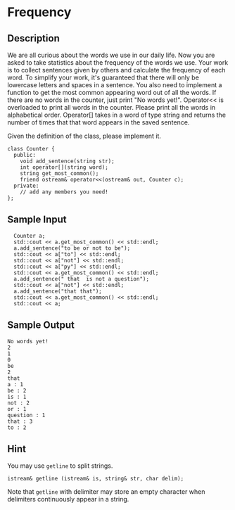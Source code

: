 # Frequency
## Description
We are all curious about the words we use in our daily life. Now you are asked
to take statistics about the frequency of the words we use. Your work is to
collect sentences given by others and calculate the frequency of each word. To
simplify your work, it's guaranteed that there will only be lowercase letters
and spaces in a sentence. You also need to implement a function to get the most
common appearing word out of all the words. If there are no words in the
counter, just print "No words yet!". Operator<< is overloaded to print all words
in the counter. Please print all the words in alphabetical order.
Operator[] takes in a word of type string and returns the number of times
that that word appears in the saved sentence.

Given the definition of the class, please implement it.

```
class Counter {  
  public:  
    void add_sentence(string str);  
    int operator[](string word);  
    string get_most_common();  
    friend ostream& operator<<(ostream& out, Counter c);  
  private:  
    // add any members you need!  
};  
```

## Sample Input
```
  Counter a;  
  std::cout << a.get_most_common() << std::endl;  
  a.add_sentence("to be or not to be");  
  std::cout << a["to"] << std::endl;  
  std::cout << a["not"] << std::endl;  
  std::cout << a["py"] << std::endl;  
  std::cout << a.get_most_common() << std::endl;  
  a.add_sentence(" that  is not a question");  
  std::cout << a["not"] << std::endl;  
  a.add_sentence("that that");  
  std::cout << a.get_most_common() << std::endl;  
  std::cout << a;  
```

## Sample Output
```
No words yet!  
2  
1  
0  
be  
2  
that  
a : 1  
be : 2  
is : 1  
not : 2  
or : 1  
question : 1  
that : 3  
to : 2  
```

## Hint
You may use `getline` to split strings.

```
istream& getline (istream& is, string& str, char delim);
```

Note that `getline` with delimiter may store an empty character when
delimiters continuously appear in a string.
